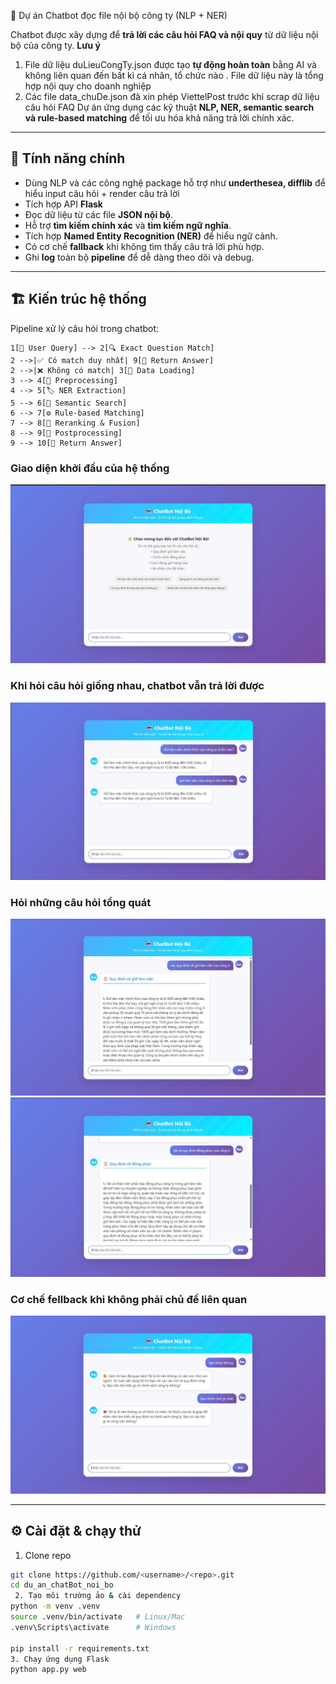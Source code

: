 🤖 Dự án Chatbot đọc file nội bộ công ty (NLP + NER)

Chatbot được xây dựng để **trả lời các câu hỏi FAQ và nội quy** từ dữ liệu nội bộ của công ty.
**Lưu ý** 
1. File dữ liệu  duLieuCongTy.json được tạo **tự động hoàn toàn** bằng AI và không liên quan đến bất kì cá nhân, tổ chức nào . File dữ liệu này là tổng hợp   nội quy cho doanh nghiệp
2. Các file data_chuDe.json đã xin phép ViettelPost trước khi scrap dữ liệu câu hỏi FAQ
Dự án ứng dụng các kỹ thuật **NLP, NER, semantic search và rule-based matching** để tối ưu hóa khả năng trả lời chính xác.

---

## 🚀 Tính năng chính
- Dùng NLP và các công nghệ package hỗ trợ như **underthesea, difflib** để hiểu input câu hỏi + render câu trả lời 
- Tích hợp API **Flask**
- Đọc dữ liệu từ các file **JSON nội bộ**.
- Hỗ trợ **tìm kiếm chính xác** và **tìm kiếm ngữ nghĩa**.
- Tích hợp **Named Entity Recognition (NER)** để hiểu ngữ cảnh.
- Có cơ chế **fallback** khi không tìm thấy câu trả lời phù hợp.
- Ghi **log** toàn bộ **pipeline** để dễ dàng theo dõi và debug.


---

## 🏗️ Kiến trúc hệ thống
Pipeline xử lý câu hỏi trong chatbot:

    1[💬 User Query] --> 2[🔍 Exact Question Match]
    2 -->|✅ Có match duy nhất| 9[🏁 Return Answer]
    2 -->|❌ Không có match| 3[📂 Data Loading]
    3 --> 4[🧹 Preprocessing]
    4 --> 5[🏷️ NER Extraction]
    5 --> 6[🧠 Semantic Search]
    6 --> 7[⚙️ Rule-based Matching]
    7 --> 8[🔁 Reranking & Fusion]
    8 --> 9[🎨 Postprocessing]
    9 --> 10[🏁 Return Answer]

### Giao diện khởi đầu của hệ thống 
![giao diện ban đầu ](images/img1.jpg)

###  Khi hỏi câu hỏi giống nhau, chatbot vẫn trả lời được 
![](images/img2.jpg)


###  Hỏi những câu hỏi tổng quát
![Ảnh 1](images/img3.jpg)
![Ảnh 2](images/img4.jpg)

###  Cơ chế fellback khi không phải chủ đề liên quan
![Fellback](images/img5.jpg)

---

## ⚙️ Cài đặt & chạy thử

1. Clone repo
```bash
git clone https://github.com/<username>/<repo>.git
cd du_an_chatBot_noi_bo
 2. Tạo môi trường ảo & cài dependency
python -m venv .venv
source .venv/bin/activate   # Linux/Mac
.venv\Scripts\activate      # Windows

pip install -r requirements.txt
3. Chạy ứng dụng Flask
python app.py web


